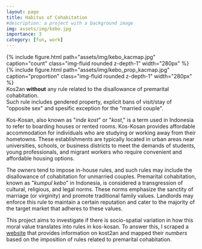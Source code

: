 ```yaml
---
layout: page
title: Habitus of Cohabitation 
#description: a project with a background image
img: assets/img/kebo.jpg
importance: 3
category: [fun, work]
---
```

<div class="row">
    <div class="col-sm mt-3 mt-md-0">
        {% include figure.html path="assets/img/kebo_kacmap.jpg" caption="count" class="img-fluid rounded z-depth-1" width="280px" %}
    </div>
    <div class="col-sm mt-3 mt-md-0">
        {% include figure.html path="assets/img/kebo_prop_kacmap.jpg" caption="proportion" class="img-fluid rounded z-depth-1" width="280px" %}
    </div>
</div>
<div class="caption">
    Kos2an <b>without</b> any rule related to the disallowance of premarital cohabitation.
    <br>
    Such rule includes gendered property, explicit bans of visit/stay of "opposite sex" and spesific exception for the "married couple".
</div>

Kos-Kosan, also known as "*inde kost*" or "*kost*," is a term used in Indonesia to refer to boarding houses or rented rooms. Kos-Kosan provides affordable accommodation for individuals who are studying or working away from their hometowns. These establishments are typically located in urban areas near universities, schools, or business districts to meet the demands of students, young professionals, and migrant workers who require convenient and affordable housing options.

[//]: <> (Kos-Kosan facilities often consist of single or shared rooms with basic amenities such as a bed, desk, chair, wardrobe, and sometimes an attached bathroom. Common areas like kitchens, dining spaces, and communal living rooms may be available for tenants to share. Kos-Kosan may also provide additional facilities such as Wi-Fi, laundry services, parking spaces, and 24-hour security.)

The owners tend to impose in-house rules, and such rules may include the disallowance of cohabitation for unmarried couples. Premarital cohabitation, known as "*kumpul kebo*" in Indonesia, is considered a transgression of cultural, religious, and legal norms. These norms emphasize the sanctity of marriage (or virginity) and promote traditional family values. Landlords may enforce this rule to maintain a certain reputation and cater to the majority of the target market that adheres to these values.


This project aims to investigate if there is socio-spatial variation in how this moral value translates into rules in kos-kosan.
To answer this, I scraped a <a href='https://mamikos.com'>website</a> that provides information on kost2an and mapped their *numbers* based on the imposition of rules related to premarital cohabitation.

